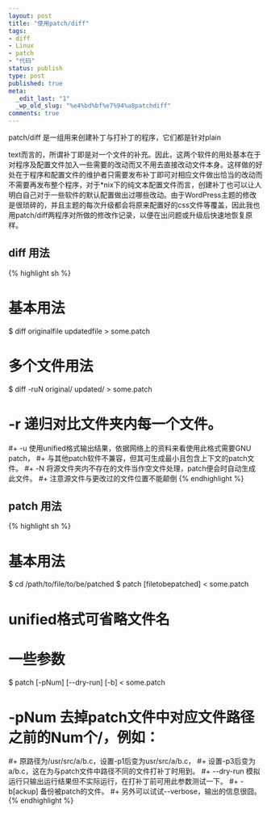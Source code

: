 ```yaml
---
layout: post
title: "使用patch/diff"
tags:
- diff
- Linux
- patch
- "代码"
status: publish
type: post
published: true
meta:
  _edit_last: "1"
  _wp_old_slug: "%e4%bd%bf%e7%94%a8patchdiff"
comments: true
---
```

patch/diff 是一组用来创建补丁与打补丁的程序，它们都是针对plain

text而言的，所谓补丁即是对一个文件的补充。因此，这两个软件的用处基本在于对程序及配置文件加入一些需要的改动而又不用去直接改动文件本身。这样做的好处在于程序和配置文件的维护者只需要发布补丁即可对相应文件做出恰当的改动而不需要再发布整个程序，对于\*nix下的纯文本配置文件而言，创建补丁也可以让人明白自己对于一些软件的默认配置做出过哪些改动。由于WordPress主题的修改是很琐碎的，并且主题的每次升级都会将原来配置好的css文件等覆盖，因此我也用patch/diff两程序对所做的修改作记录，以便在出问题或升级后快速地恢复原样。

## diff 用法

{% highlight sh %}
# 基本用法
$ diff originalfile updatedfile > some.patch

# 多个文件用法
$ diff -ruN original/ updated/ > some.patch
#  -r 递归对比文件夹内每一个文件。
#+ -u 使用unified格式输出结果，依据网络上的资料来看使用此格式需要GNU patch，
#+   与其他patch软件不兼容，但其可生成最小且包含上下文的patch文件。
#+ -N 将源文件夹内不存在的文件当作空文件处理，patch便会时自动生成此文件。
#+ 注意源文件与更改过的文件位置不能颠倒
{% endhighlight %}

## patch 用法

{% highlight sh %}
# 基本用法
$ cd /path/to/file/to/be/patched
$ patch [filetobepatched] < some.patch
# unified格式可省略文件名

# 一些参数
$ patch [-pNum] [--dry-run] [-b] < some.patch
#  -pNum 去掉patch文件中对应文件路径之前的Num个/，例如：
#+ 原路径为/usr/src/a/b.c，设置-p1后变为usr/src/a/b.c，
#+ 设置-p3后变为a/b.c，这在为与patch文件中路径不同的文件打补丁时用到。
#+ --dry-run 模拟运行只输出运行结果但不实际运行，在打补丁前可用此参数测试一下。
#+ -b[ackup] 备份被patch的文件。
#+ 另外可以试试--verbose，输出的信息很囧。
{% endhighlight %}
